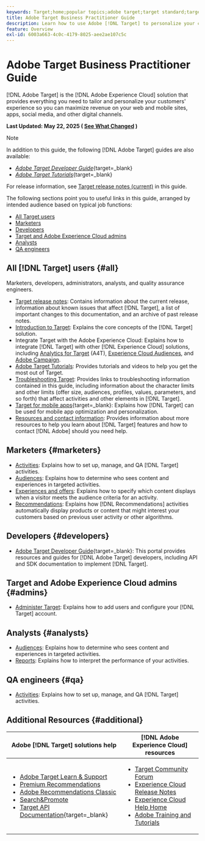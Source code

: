 ```yaml
---
keywords: Target;home;popular topics;adobe target;target standard;target premium;target documentation;adobe target documentation;practitioner guide;user guide 
title: Adobe Target Business Practitioner Guide
description: Learn how to use Adobe [!DNL Target] to personalize your customers' experience to maximize revenue on your web and mobile sites, apps, and other digital channels.
feature: Overview
exl-id: 6003a663-4c0c-4179-8025-aee2ae107c5c
---
```

# Adobe Target Business Practitioner Guide

[!DNL Adobe Target] is the [!DNL Adobe Experience Cloud] solution that provides everything you need to tailor and personalize your customers' experience so you can maximize revenue on your web and mobile sites, apps, social media, and other digital channels.

**Last Updated: May 22, 2025 ( [See What Changed](r-release-notes/doc-change.md) )**

>[!NOTE]
>
>In addition to this guide, the following [!DNL Adobe Target] guides are also available:
>
>- [*Adobe Target Developer Guide*](https://experienceleague.adobe.com/docs/target-dev/developer/overview.html){target=_blank}
>- [*Adobe Target Tutorials*](https://experienceleague.adobe.com/docs/target-learn/tutorials/overview.html){target=_blank}
>
>For release information, see [Target release notes (current)](/help/main/r-release-notes/release-notes.md) in this guide.

The following sections point you to useful links in this guide, arranged by intended audience based on typical job functions:

- [All Target users](#all)
- [Marketers](#marketers)
- [Developers](#developers)
- [Target and Adobe Experience Cloud admins](#admins)
- [Analysts](#analysts)
- [QA engineers](#qa)

## All [!DNL Target] users {#all}

Marketers, developers, administrators, analysts, and quality assurance engineers.

- [Target release notes](r-release-notes/release-notes.md): Contains information about the current release, information about known issues that affect [!DNL Target], a list of important changes to this documentation, and an archive of past release notes.
- [Introduction to Target](c-intro/intro.md): Explains the core concepts of the [!DNL Target] solution.
- Integrate Target with the Adobe Experience Cloud: Explains how to integrate [!DNL Target] with other [!DNL Experience Cloud] solutions, including [Analytics for Target](/help/main/c-integrating-target-with-mac/a4t/a4t.md) (A4T), [Experience Cloud Audiences](/help/main/c-integrating-target-with-mac/mmp.md), and [Adobe Campaign](/help/main/c-integrating-target-with-mac/campaign-and-target.md).
- [Adobe Target Tutorials](https://experienceleague.adobe.com/docs/target-learn/tutorials/overview.html): Provides tutorials and videos to help you get the most out of Target.
- [Troubleshooting Target](r-troubleshooting-target/troubleshooting-target.md): Provides links to troubleshooting information contained in this guide, including information about the character limits and other limits (offer size, audiences, profiles, values, parameters, and so forth) that affect activities and other elements in [!DNL Target].
- [Target for mobile apps](https://experienceleague.adobe.com/docs/target-dev/developer/mobile-apps/overview.html){target=_blank}: Explains how [!DNL Target] can be used for mobile app optimization and personalization.
- [Resources and contact information](cmp-resources-and-contact-information.md): Provides information about more resources to help you learn about [!DNL Target] features and how to contact [!DNL Adobe] should you need help.

## Marketers {#marketers}

- [Activities](c-activities/activities.md): Explains how to set up, manage, and QA [!DNL Target] activities.
- [Audiences](c-target/target.md): Explains how to determine who sees content and experiences in targeted activities.
- [Experiences and offers](c-experiences/experiences.md): Explains how to specify which content displays when a visitor meets the audience criteria for an activity.
- [Recommendations](c-recommendations/recommendations.md): Explains how [!DNL Recommendations] activities automatically display products or content that might interest your customers based on previous user activity or other algorithms.

## Developers {#developers}

- [Adobe Target Developer Guide](https://experienceleague.adobe.com/docs/target-dev/developer/overview.html){target=_blank}: This portal provides resources and guides for [!DNL Adobe Target] developers, including API and SDK documentation to implement [!DNL Target].

## Target and Adobe Experience Cloud admins {#admins}

- [Administer Target](administrating-target/administrating-target.md): Explains how to add users and configure your [!DNL Target] account.

## Analysts {#analysts}

- [Audiences](c-target/target.md): Explains how to determine who sees content and experiences in targeted activities.
- [Reports](c-reports/reports.md): Explains how to interpret the performance of your activities.

## QA engineers {#qa}

- [Activities](c-activities/activities.md): Explains how to set up, manage, and QA [!DNL Target] activities.

## Additional Resources {#additional}

| Adobe [!DNL Target] solutions help | [!DNL Adobe Experience Cloud] resources |
|--- |--- |
|<ul><li>[Adobe Target Learn & Support](https://helpx.adobe.com/support/target.html)</li><li>[Premium Recommendations](c-recommendations/recommendations.md)</li><li>[Adobe Recommendations Classic](/help/main/assets/adobe-recommendations-classic.pdf)</li><li>[Search&Promote](https://experienceleague.adobe.com/docs/search-promote/using/sp-home.html)</li><li>[Target API Documentation](https://experienceleague.adobe.com/docs/target-dev/developer/api/target-api-overview.html){target=_blank}</li></ul>|<ul><li>[Target Community Forum](https://experienceleaguecommunities.adobe.com/t5/adobe-target/ct-p/adobe-target-community)</li><li>[Experience Cloud Release Notes](https://experienceleague.adobe.com/docs/release-notes/experience-cloud/current.html)</li><li>[Experience Cloud Help Home](https://helpx.adobe.com/support/experience-cloud.html)</li><li>[Adobe Training and Tutorials](https://helpx.adobe.com/learning.html?promoid=KAUDK)</li></ul>||
 